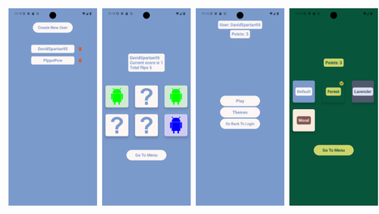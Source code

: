 
<div style="display: flex;">
  <img src="https://github.com/DavidSpartan95/Android_Flip_Card_Game/blob/master/app/src/main/res/raw/screenshot_1738232292.png" alt="Screenshot 1" width="175" style="margin-right: 10px;" />
  <img src="https://github.com/DavidSpartan95/Android_Flip_Card_Game/blob/master/app/src/main/res/raw/screenshot_1738232335.png" alt="Screenshot 2" width="175" style="margin-right: 10px;" />
  <img src="https://github.com/DavidSpartan95/Android_Flip_Card_Game/blob/master/app/src/main/res/raw/screenshot_1738232159.png" alt="Screenshot 3" width="175" style="margin-right: 10px;" />
  <img src="https://github.com/DavidSpartan95/Android_Flip_Card_Game/blob/master/app/src/main/res/raw/screenshot_1738232028.png" alt="Screenshot 4" width="175" />
</div>
